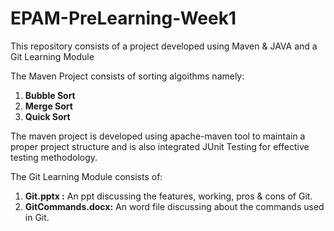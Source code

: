# EPAM-PreLearning-Week1
This repository consists of a project developed using Maven &amp; JAVA and a Git Learning Module

The Maven Project consists of sorting algoithms namely: 
1. **Bubble Sort**
2. **Merge Sort**
3. **Quick Sort**

The maven project is developed using apache-maven tool to maintain a proper project structure and is also integrated JUnit Testing for effective testing methodology. 

The Git Learning Module consists of:
1. **Git.pptx :** An ppt discussing the features, working, pros & cons of Git.
2. **GitCommands.docx:** An word file discussing about the commands used in Git.
